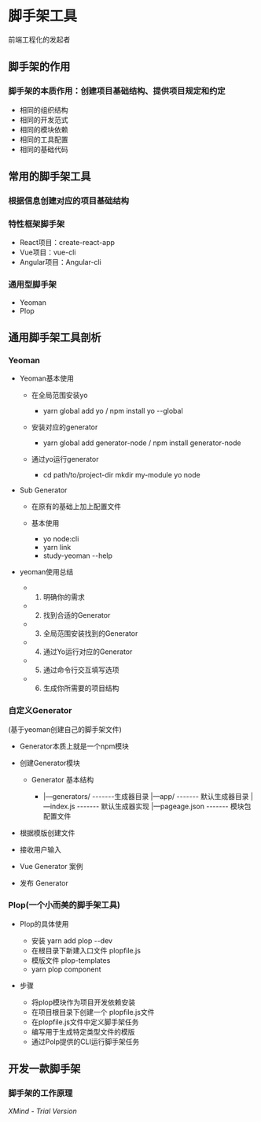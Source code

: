 # 脚手架工具

前端工程化的发起者

## 脚手架的作用

### 脚手架的本质作用：创建项目基础结构、提供项目规定和约定

- 相同的组织结构
- 相同的开发范式
- 相同的模块依赖
- 相同的工具配置
- 相同的基础代码

## 常用的脚手架工具

### 根据信息创建对应的项目基础结构

### 特性框架脚手架

- React项目：create-react-app
- Vue项目：vue-cli
- Angular项目：Angular-cli

### 通用型脚手架

- Yeoman
- Plop

## 通用脚手架工具剖析

### Yeoman

- Yeoman基本使用

	- 在全局范围安装yo

		- yarn global add yo / npm install yo --global

	- 安装对应的generator

		- yarn global add generator-node / npm install generator-node

	- 通过yo运行generator

		- cd path/to/project-dir
mkdir my-module
yo node

- Sub Generator

	- 在原有的基础上加上配置文件
	- 基本使用

		- yo node:cli
		- yarn link
		- study-yeoman --help

- yeoman使用总结

	- 1. 明确你的需求
	- 2. 找到合适的Generator
	- 3. 全局范围安装找到的Generator
	- 4. 通过Yo运行对应的Generator
	- 5. 通过命令行交互填写选项
	- 6. 生成你所需要的项目结构

### 自定义Generator
(基于yeoman创建自己的脚手架文件)

- Generator本质上就是一个npm模块
- 创建Generator模块

	- Generator 基本结构

		- |—generators/ -------生成器目录
     |—app/ ------- 默认生成器目录
          |—index.js  ------- 默认生成器实现
|—pageage.json  ------- 模块包配置文件

- 根据模版创建文件
- 接收用户输入
- Vue Generator 案例
- 发布 Generator

### Plop(一个小而美的脚手架工具)

- Plop的具体使用

	- 安装 yarn add plop --dev
	- 在根目录下新建入口文件 plopfile.js 
	- 模版文件 plop-templates
	- yarn plop component

- 步骤

	- 将plop模块作为项目开发依赖安装
	- 在项目根目录下创建一个 plopfile.js文件
	- 在plopfile.js文件中定义脚手架任务
	- 编写用于生成特定类型文件的模版
	- 通过Polp提供的CLI运行脚手架任务

## 开发一款脚手架

### 脚手架的工作原理

*XMind - Trial Version*